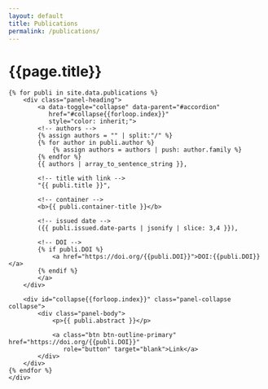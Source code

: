```yaml
---
layout: default
title: Publications
permalink: /publications/
---
```


<h1>{{page.title}}</h1>

<div class="panel-group" id="accordion">
    <div class="panel panel-default">

    {% for publi in site.data.publications %}
        <div class="panel-heading">
            <a data-toggle="collapse" data-parent="#accordion"
               href="#collapse{{forloop.index}}"
               style="color: inherit;">
            <!-- authors -->
            {% assign authors = "" | split:"/" %}
            {% for author in publi.author %}
                {% assign authors = authors | push: author.family %}
            {% endfor %}
            {{ authors | array_to_sentence_string }},

            <!-- title with link -->
            "{{ publi.title }}",

            <!-- container -->
            <b>{{ publi.container-title }}</b>

            <!-- issued date -->
            ({{ publi.issued.date-parts | jsonify | slice: 3,4 }}),

            <!-- DOI -->
            {% if publi.DOI %}
                <a href="https://doi.org/{{publi.DOI}}">DOI:{{publi.DOI}}</a>
            {% endif %}
            </a>
        </div>

        <div id="collapse{{forloop.index}}" class="panel-collapse collapse">
            <div class="panel-body">
                <p>{{ publi.abstract }}</p>

                <a class="btn btn-outline-primary" href="https://doi.org/{{publi.DOI}}"
                   role="button" target="blank">Link</a>
            </div>
        </div>
    {% endfor %}
    </div>
</div>
